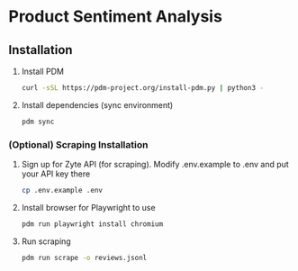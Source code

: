 # Product Sentiment Analysis

## Installation

1. Install PDM
    ```bash
    curl -sSL https://pdm-project.org/install-pdm.py | python3 -
    ```
2. Install dependencies (sync environment)
    ```bash
    pdm sync
    ```

### (Optional) Scraping Installation

1. Sign up for Zyte API (for scraping). Modify .env.example to .env and put your API key there
    ```bash
    cp .env.example .env
    ```
2. Install browser for Playwright to use
    ```bash
    pdm run playwright install chromium
    ```
3. Run scraping
    ```bash
    pdm run scrape -o reviews.jsonl
    ```
